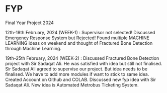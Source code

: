 # FYP
Final Year Project 2024

12th-18th February, 2024 (WEEK-1) : 
Supervisor not selected!
Discussed Emergency Response System but Rejected!
Found multiple MACHINE LEARNING ideas on weekend and thought of Fractured Bone Detection through Machine Learning.

19th-25th February, 2024 (WEEK-2) : 
Discussed Fractured Bone Detection project with Sir Sadaqat Ali. 
He was satisfied with idea but still not finalised. 
Sir Sadaqat Ali agreed to supervise our project. 
But idea needs to be finalised. 
We have to add more modules if want to stick to same idea.
Created Account on Github and COLAB.
Discussed new fyp idea with Sir Sadaqat Ali. 
New idea is Automated Metrobus Ticketing System.
